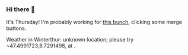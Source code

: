 ### Hi there :wave:

It's Thursday! I'm probably working for [this bunch](https://github.com/kohofinancial), clicking some merge buttons.

Weather in Winterthur: unknown location; please try ~47.4991723,8.7291498, at .
